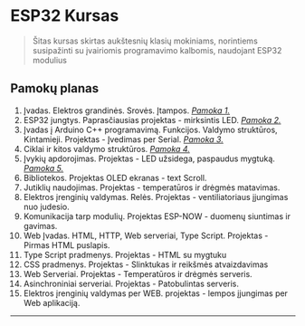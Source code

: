# ESP32 Kursas

> Šitas kursas skirtas aukštesnių klasių mokiniams, norintiems susipažinti su įvairiomis programavimo kalbomis, naudojant ESP32 modulius

## Pamokų planas

1. Įvadas. Elektros grandinės. Srovės. Įtampos. *[Pamoka 1.](01-PAMOKA/readme.md)*
2. ESP32 jungtys. Paprasčiausias projektas - mirksintis LED. *[Pamoka 2.](02-PAMOKA/readme.md)*
3. Įvadas į Arduino C++ programavimą. Funkcijos. Valdymo struktūros, Kintamieji. Projektas - Įvedimas per Serial. *[Pamoka 3.](03-PAMOKA/readme.md)*
4. Ciklai ir kitos valdymo struktūros. *[Pamoka 4.](04-Pamoka/readme.md)*
5. Įvykių apdorojimas. Projektas - LED užsidega, paspaudus mygtuką. *[Pamoka 5.](05-PAMOKA/readme.md)*
7. Bibliotekos. Projektas OLED ekranas - text Scroll.
8. Jutiklių naudojimas. Projektas - temperatūros ir drėgmės matavimas.
9. Elektros įrenginių valdymas. Relės. Projektas - ventiliatoriaus įjungimas nuo judesio.
10. Komunikacija tarp modulių. Projektas ESP-NOW - duomenų siuntimas ir gavimas.
11. Web Įvadas. HTML, HTTP, Web serveriai, Type Script. Projektas - Pirmas HTML puslapis.
12. Type Script pradmenys. Projektas - HTML su mygtuku
13. CSS pradmenys. Projektas - Slinktukas ir reikšmės atvaizdavimas
14. Web Serveriai. Projektas - Temperatūros ir drėgmės serveris.
15. Asinchroniniai serveriai. Projektas - Patobulintas serveris.
16. Elektros įrenginių valdymas per WEB. projektas - lempos įjungimas per Web aplikaciją.

***
